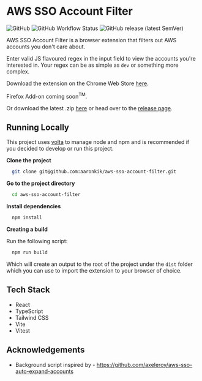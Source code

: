 # AWS SSO Account Filter

![GitHub](https://img.shields.io/github/license/aaronkik/aws-sso-account-filter?style=flat-square)
![GitHub Workflow Status](https://img.shields.io/github/actions/workflow/status/aaronkik/aws-sso-account-filter/main.yml?style=flat-square)
![GitHub release (latest SemVer)](https://img.shields.io/github/v/release/aaronkik/aws-sso-account-filter?display_name=tag&sort=semver&style=flat-square)

AWS SSO Account Filter is a browser extension that filters out AWS accounts you don't care about.

Enter valid JS flavoured regex in the input field to view the accounts you're interested in. Your regex can be as simple as `dev` or something more complex.

Download the extension on the Chrome Web Store [here](https://chrome.google.com/webstore/detail/aws-sso-account-filter/pdcibaphodkbbpoeienpnebpchibohbf).

Firefox Add-on coming soon<sup>TM</sup>.

Or download the latest .zip [here](https://github.com/aaronkik/aws-sso-account-filter/releases/latest) or head over to the [release page](https://github.com/aaronkik/aws-sso-account-filter/releases).

## Running Locally

This project uses [volta](https://volta.sh/) to manage node and npm and is recommended if you decided to develop or run this project.

**Clone the project**

```bash
  git clone git@github.com:aaronkik/aws-sso-account-filter.git
```

**Go to the project directory**

```bash
  cd aws-sso-account-filter
```

**Install dependencies**

```bash
  npm install
```

**Creating a build**

Run the following script:

```bash
  npm run build
```

Which will create an output to the root of the project under the `dist` folder which you can use to import the extension to your browser of choice.

## Tech Stack

- React
- TypeScript
- Tailwind CSS
- Vite
- Vitest

## Acknowledgements

- Background script inspired by - <https://github.com/axeleroy/aws-sso-auto-expand-accounts>
